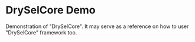 # DrySelCore Demo
Demonstration of "DrySelCore". It may serve as a reference on how to user "DrySelCore" framework too.
